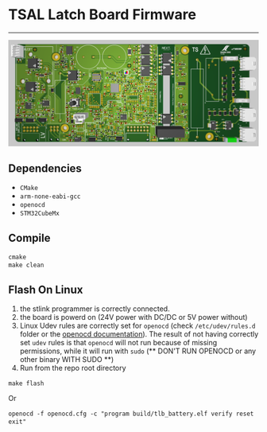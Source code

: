 # TSAL Latch Board Firmware
---
![3d_pcb_view](./doc/media/TLB_PCB_3D_view.png)

## Dependencies
- `CMake`
- `arm-none-eabi-gcc`
- `openocd`
- `STM32CubeMx`

## Compile
```
cmake 
make clean
```
## Flash On Linux
1) the stlink programmer is correctly connected.
2) the board is powerd on (24V power with DC/DC or 5V power without)
3) Linux Udev rules are correctly set for `openocd` (check `/etc/udev/rules.d` folder or the [openocd documentation](https://openocd.org/doc-release/README)). The result of not having correctly set `udev` rules is that `openocd` will not run because of missing permissions, while it will run with `sudo` (** DON'T RUN OPENOCD or any other binary WITH SUDO **)
4) Run from the repo root directory
```
make flash
```
Or
```
openocd -f openocd.cfg -c "program build/tlb_battery.elf verify reset exit"
```

